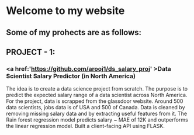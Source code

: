 # Welcome to my website 

## Some of my prohects are as follows: 

## PROJECT - 1: 
### <a href:'https://github.com/arooj1/ds_salary_proj' >Data Scientist Salary Predictor (in North America)</a>

<p>The idea is to create a data science project from scratch. The purpose is to predict the expected salary range of a data scientist across North America.
For the project, data is scrapped from the glassdoor website. Around 500 data scientists, jobs data is of USA and 500 of Canada.
Data is cleaned by removing missing salary data and by extracting useful features from it.
The Rain forest regression model predicts salary ~ MAE of 12K and outperforms the linear regression model.
Built a client-facing API using FLASK.</p>



